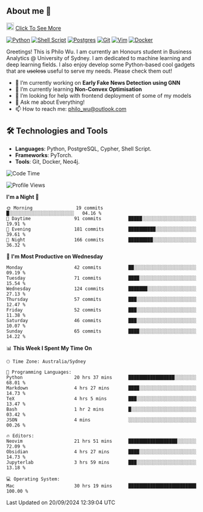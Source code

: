 ## About me 🤗

<a href="#"><img src="https://media.giphy.com/media/hvRJCLFzcasrR4ia7z/giphy.gif" width="20px" height="20px"></a> [Click To See More](https://codeboyphilo.github.io)

[![Python](https://img.shields.io/badge/python-3670A0?style=for-the-badge&logo=python&logoColor=ffdd54)](#)
[![Shell Script](https://img.shields.io/badge/shell_script-%23121011.svg?style=for-the-badge&logo=gnu-bash&logoColor=white)](#)
[![Postgres](https://img.shields.io/badge/postgres-%23316192.svg?style=for-the-badge&logo=postgresql&logoColor=white)](#)
[![Git](https://img.shields.io/badge/git-%23F05033.svg?style=for-the-badge&logo=git&logoColor=white)](#)
[![Vim](https://img.shields.io/badge/VIM-%2311AB00.svg?style=for-the-badge&logo=vim&logoColor=white)](#)
[![Docker](https://img.shields.io/badge/docker-%230db7ed.svg?style=for-the-badge&logo=docker&logoColor=white)](#)

Greetings! This is Philo Wu. I am currently an Honours student in Business Analytics \@ University of Sydney. I am dedicated to machine learning and deep learning fields. I also enjoy develop some Python-based cool gadgets that are ~~useless~~ useful to serve my needs. Please check them out!

- 🔭 I’m currently working on **Early Fake News Detection using GNN**
- 🌱 I’m currently learning **Non-Convex Optimisation**
- 🤔 I’m looking for help with frontend deployment of some of my models
- 💬 Ask me about Everything!
- 📫 How to reach me: philo_wu@outlook.com

## 🛠 Technologies and Tools
- **Languages**: Python, PostgreSQL, Cypher, Shell Script.
- **Frameworks**: PyTorch.
- **Tools**: Git, Docker, Neo4j.

<!--START_SECTION:waka-->
![Code Time](http://img.shields.io/badge/Code%20Time-476%20hrs%2029%20mins-blue)

![Profile Views](http://img.shields.io/badge/Profile%20Views-1-blue)

**I'm a Night 🦉** 

```text
🌞 Morning                19 commits          █░░░░░░░░░░░░░░░░░░░░░░░░   04.16 % 
🌆 Daytime                91 commits          █████░░░░░░░░░░░░░░░░░░░░   19.91 % 
🌃 Evening                181 commits         ██████████░░░░░░░░░░░░░░░   39.61 % 
🌙 Night                  166 commits         █████████░░░░░░░░░░░░░░░░   36.32 % 
```
📅 **I'm Most Productive on Wednesday** 

```text
Monday                   42 commits          ██░░░░░░░░░░░░░░░░░░░░░░░   09.19 % 
Tuesday                  71 commits          ████░░░░░░░░░░░░░░░░░░░░░   15.54 % 
Wednesday                124 commits         ███████░░░░░░░░░░░░░░░░░░   27.13 % 
Thursday                 57 commits          ███░░░░░░░░░░░░░░░░░░░░░░   12.47 % 
Friday                   52 commits          ███░░░░░░░░░░░░░░░░░░░░░░   11.38 % 
Saturday                 46 commits          ███░░░░░░░░░░░░░░░░░░░░░░   10.07 % 
Sunday                   65 commits          ████░░░░░░░░░░░░░░░░░░░░░   14.22 % 
```


📊 **This Week I Spent My Time On** 

```text
🕑︎ Time Zone: Australia/Sydney

💬 Programming Languages: 
Python                   20 hrs 37 mins      █████████████████░░░░░░░░   68.01 % 
Markdown                 4 hrs 27 mins       ████░░░░░░░░░░░░░░░░░░░░░   14.73 % 
TeX                      4 hrs 5 mins        ███░░░░░░░░░░░░░░░░░░░░░░   13.47 % 
Bash                     1 hr 2 mins         █░░░░░░░░░░░░░░░░░░░░░░░░   03.42 % 
JSON                     4 mins              ░░░░░░░░░░░░░░░░░░░░░░░░░   00.26 % 

🔥 Editors: 
Neovim                   21 hrs 51 mins      ██████████████████░░░░░░░   72.09 % 
Obsidian                 4 hrs 27 mins       ████░░░░░░░░░░░░░░░░░░░░░   14.73 % 
Jupyterlab               3 hrs 59 mins       ███░░░░░░░░░░░░░░░░░░░░░░   13.18 % 

💻 Operating System: 
Mac                      30 hrs 19 mins      █████████████████████████   100.00 % 
```


 Last Updated on 20/09/2024 12:39:04 UTC
<!--END_SECTION:waka-->
